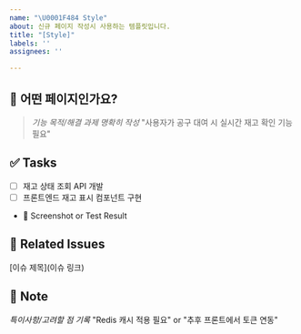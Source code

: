 ```yaml
---
name: "\U0001F484 Style"
about: 신규 페이지 작성시 사용하는 템플릿입니다.
title: "[Style]"
labels: ''
assignees: ''

---
```


## 📝 어떤 페이지인가요?
> *기능 목적/해결 과제 명확히 작성*
"사용자가 공구 대여 시 실시간 재고 확인 기능 필요"

## ✅ Tasks
- [ ] 재고 상태 조회 API 개발
- [ ] 프론트엔드 재고 표시 컴포넌트 구현

+ 📸 Screenshot or Test Result

## 🔗 Related Issues 
[이슈 제목](이슈 링크)

## 📝 Note
*특이사항/고려할 점 기록*
"Redis 캐시 적용 필요" or "추후 프론트에서 토큰 연동"
